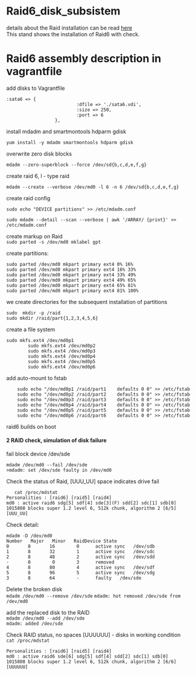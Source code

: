# Raid6_disk_subsistem
details about the Raid installation can be read [here](https://raid.wiki.kernel.org/index.php/RAID_setup)		
This stand shows the installation of Raid6 with check.		
# Raid6 assembly description in vagrantfile
   
add disks to Vagrantfile		
```
:sata6 => {
                          :dfile => './sata6.vdi',
                          :size => 250,
                          :port => 6
                  },		
```
install mdadm and smartmontools hdparm gdisk		

`yum install -y mdadm smartmontools hdparm gdisk`		

overwrite zero disk blocks		

`mdadm --zero-superblock --force /dev/sd{b,c,d,e,f,g}`		

create raid 6, l - type raid		

`mdadm --create --verbose /dev/md0 -l 6 -n 6 /dev/sd{b,c,d,e,f,g}`		

create raid config		

`sudo echo "DEVICE partitions" >> /etc/mdadm.conf`		

`sudo mdadm --detail --scan --verbose | awk '/ARRAY/ {print}' >> /etc/mdadm.conf`		
    
create markup on Raid		
`sudo parted -s /dev/md0 mklabel gpt`	
    
create partitions:		

```		
sudo parted /dev/md0 mkpart primary ext4 0% 16%		
sudo parted /dev/md0 mkpart primary ext4 16% 33%		
sudo parted /dev/md0 mkpart primary ext4 33% 49%
sudo parted /dev/md0 mkpart primary ext4 49% 65%
sudo parted /dev/md0 mkpart primary ext4 65% 81%
sudo parted /dev/md0 mkpart primary ext4 81% 100%		
```
we create directories for the subsequent installation of partitions		
```
sudo  mkdir -p /raid		
sudo mkdir /raid/part{1,2,3,4,5,6}
```
create a file system		
```
sudo mkfs.ext4 /dev/md0p1
		sudo mkfs.ext4 /dev/md0p2
		sudo mkfs.ext4 /dev/md0p3
		sudo mkfs.ext4 /dev/md0p4
		sudo mkfs.ext4 /dev/md0p5
		sudo mkfs.ext4 /dev/md0p6
```
add auto-mount to fstab			

```
    sudo echo "/dev/md0p1 /raid/part1    defaults 0 0" >> /etc/fstab
    sudo echo "/dev/md0p2 /raid/part2    defaults 0 0" >> /etc/fstab
    sudo echo "/dev/md0p3 /raid/part3    defaults 0 0" >> /etc/fstab
    sudo echo "/dev/md0p4 /raid/part4    defaults 0 0" >> /etc/fstab
    sudo echo "/dev/md0p5 /raid/part5    defaults 0 0" >> /etc/fstab
    sudo echo "/dev/md0p6 /raid/part6    defaults 0 0" >> /etc/fstab
```
raid6 builds on boot
   
#### 2 RAID check, simulation of disk failure		
   
fail block device /dev/sde		

```
mdadm /dev/md0 --fail /dev/sde
>mdadm: set /dev/sde faulty in /dev/md0
```
Check the status of Raid, [UUU_UU] space indicates drive fail		
```
   cat /proc/mdstat
Personalities : [raid6] [raid5] [raid4] 
md0 : active raid6 sdg[5] sdf[4] sde[3](F) sdd[2] sdc[1] sdb[0]
1015808 blocks super 1.2 level 6, 512k chunk, algorithm 2 [6/5] [UUU_UU]
 ```  
Check detail:		
   ```
   mdadm -D /dev/md0
Number   Major   Minor   RaidDevice State
0       8       16        0      active sync   /dev/sdb
1       8       32        1      active sync   /dev/sdc
2       8       48        2      active sync   /dev/sdd
-       0        0        3      removed
4       8       80        4      active sync   /dev/sdf
5       8       96        5      active sync   /dev/sdg
3       8       64        -      faulty   /dev/sde
```
   
Delete the broken disk		
`mdadm /dev/md0 --remove /dev/sde`
`mdadm: hot removed /dev/sde from /dev/md0`		

add the replaced disk to the RAID		
`mdadm /dev/md0 --add /dev/sde`		
`mdadm: added /dev/sde`		
  
Check RAID status, no spaces [UUUUUU] - disks in working condition		
`cat /proc/mdstat`		
```
Personalities : [raid6] [raid5] [raid4] 
md0 : active raid6 sde[6] sdg[5] sdf[4] sdd[2] sdc[1] sdb[0]
1015808 blocks super 1.2 level 6, 512k chunk, algorithm 2 [6/6] [UUUUUU]
```
